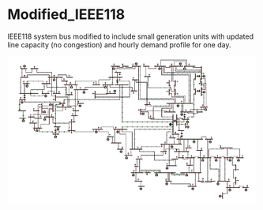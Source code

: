 # Modified_IEEE118


IEEE118 system bus modified to include small generation units with updated line capacity (no congestion) and hourly demand profile for one day.

![image](IEEE-118-Bus-System.png)
